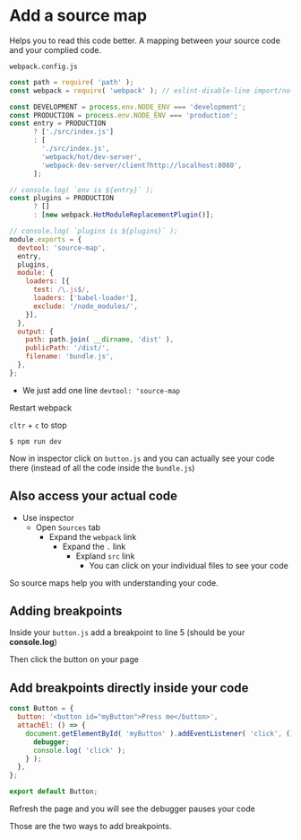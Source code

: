 # Add a source map
Helps you to read this code better. A mapping between your source code and your complied code.

`webpack.config.js`

```js
const path = require( 'path' );
const webpack = require( 'webpack' ); // eslint-disable-line import/no-extraneous-dependencies

const DEVELOPMENT = process.env.NODE_ENV === 'development';
const PRODUCTION = process.env.NODE_ENV === 'production';
const entry = PRODUCTION
      ? ['./src/index.js']
      : [
        './src/index.js',
        'webpack/hot/dev-server',
        'webpack-dev-server/client?http://localhost:8080',
      ];

// console.log( `env is ${entry}` );
const plugins = PRODUCTION
      ? []
      : [new webpack.HotModuleReplacementPlugin()];

// console.log( `plugins is ${plugins}` );
module.exports = {
  devtool: 'source-map',
  entry,
  plugins,
  module: {
    loaders: [{
      test: /\.js$/,
      loaders: ['babel-loader'],
      exclude: '/node_modules/',
    }],
  },
  output: {
    path: path.join( __dirname, 'dist' ),
    publicPath: '/dist/',
    filename: 'bundle.js',
  },
};
```

* We just add one line `devtool: 'source-map`

Restart webpack

`cltr` + `c` to stop

`$ npm run dev`

Now in inspector click on `button.js` and you can actually see your code there (instead of all the code inside the `bundle.js`)

## Also access your actual code
* Use inspector
  - Open `Sources` tab
    + Expand the `webpack` link
      * Expand the `.` link
        - Expland `src` link
          + You can click on your individual files to see your code

So source maps help you with understanding your code.

## Adding breakpoints
Inside your `button.js` add a breakpoint to line 5 (should be your **console.log**)

Then click the button on your page

## Add breakpoints directly inside your code

```js
const Button = {
  button: '<button id="myButton">Press me</button>',
  attachEl: () => {
    document.getElementById( 'myButton' ).addEventListener( 'click', () => {
      debugger;
      console.log( 'click' );
    } );
  },
};

export default Button;
```

Refresh the page and you will see the debugger pauses your code

Those are the two ways to add breakpoints.

